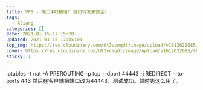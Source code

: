 ```yaml
---
title: VPS - 端口443被墙? 端口转发来救活!
tags:
  - Aliang
categories: []
date: 2021-01-15 17:15:00
updated: 2021-01-15 17:15:00
top_img: https://res.cloudinary.com/dt3vcmqdt/image/upload/v1612622685/%E4%B8%8B%E8%BD%BD_zciuwo.jpg
cover: https://res.cloudinary.com/dt3vcmqdt/image/upload/v1612622685/%E4%B8%8B%E8%BD%BD_zciuwo.jpg
sticky: 1
---
```


iptables -t nat -A PREROUTING -p tcp --dport 44443 -j REDIRECT --to-ports 443
然后在客户端把端口改为44443，测试成功。暂时先这么用了。